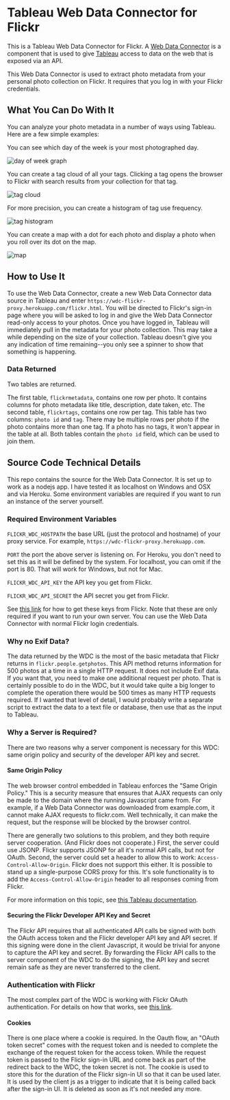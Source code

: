 # Tableau Web Data Connector for Flickr

This is a Tableau Web Data Connector for Flickr.
A [Web Data Connector](https://www.tableau.com/web-data-connector) is a component that is used to give [Tableau](https://www.tableau.com) access to data on the web that is exposed via an API.

This Web Data Connector is used to extract photo metadata from your personal photo collection on Flickr.
It requires that you log in with your Flickr credentials.

## What You Can Do With It

You can analyze your photo metadata in a number of ways using Tableau.
Here are a few simple examples:

You can see which day of the week is your most photographed day.

![day of week graph](images/day-of-week.png)

You can create a tag cloud of all your tags.
Clicking a tag opens the browser to Flickr with search results from your collection for that tag.

![tag cloud](images/tag-cloud.png)

For more precision, you can create a histogram of tag use frequency.

![tag histogram](images/tag-histogram.png)

You can create a map with a dot for each photo and display a photo when you roll over its dot on the map.

![map](images/map.png)

## How to Use It

To use the Web Data Connector, create a new Web Data Connector data source in Tableau and enter `https://wdc-flickr-proxy.herokuapp.com/flickr.html`.
You will be directed to Flickr's sign-in page where you will be asked to log in and give the Web Data Connector read-only access to your photos.
Once you have logged in, Tableau will immediately pull in the metadata for your photo collection.
This may take a while depending on the size of your collection.
Tableau doesn't give you any indication of time remaining--you only see a spinner to show that something is happening.

### Data Returned

Two tables are returned.

The first table, `flickrmetadata`, contains one row per photo.
It contains columns for photo metadata like title, description, date taken, etc.
The second table, `flickrtags`, contains one row per tag.
This table has two columns: `photo id` and `tag`.
There may be multiple rows per photo if the photo contains more than one tag.
If a photo has no tags, it won't appear in the table at all.
Both tables contain the `photo id` field, which can be used to join them.

## Source Code Technical Details

This repo contains the source for the Web Data Connector.
It is set up to work as a nodejs app.
I have tested it as localhost on Windows and OSX and via Heroku.
Some environment variables are required if you want to run an instance of the server yourself.

### Required Environment Variables

`FLICKR_WDC_HOSTPATH` the base URL (just the protocol and hostname) of your proxy service.
For example, `https://wdc-flickr-proxy.herokuapp.com`.

`PORT` the port the above server is listening on.
For Heroku, you don't need to set this as it will be defined by the system.
For localhost, you can omit if the port is 80.
That will work for Windows, but not for Mac.

`FLICKR_WDC_API_KEY` the API key you get from Flickr.

`FLICKR_WDC_API_SECRET` the API secret you get from Flickr.

See [this link](https://www.flickr.com/services/api/misc.api_keys.html) for how to get these keys from Flickr.
Note that these are only required if you want to run your own server.
You can use the Web Data Connector with normal Flickr login credentials.

### Why no Exif Data?

The data returned by the WDC is the most of the basic metadata that Flickr returns in `flickr.people.getphotos`.
This API method returns information for 500 photos at a time in a single HTTP request.
It does not include Exif data.
If you want that, you need to make one additional request per photo.
That is certainly possible to do in the WDC, but it would take quite a big longer to complete the operation there would be 500 times as many HTTP requests required.
If I wanted that level of detail, I would probably write a separate script to extract the data to a text file or database, then use that as the input to Tableau.

### Why a Server is Required?

There are two reasons why a server component is necessary for this WDC: same origin policy and security of the developer API key and secret.

#### Same Origin Policy

The web browser control embedded in Tableau enforces the "Same Origin Policy."
This is a security measure that ensures that AJAX requests can only be made to the domain where the running Javascript came from.
For example, if a Web Data Connector was downloaded from example.com, it cannot make AJAX requests to flickr.com.
Well technically, it can make the request, but the response will be blocked by the browser control.

There are generally two solutions to this problem, and they both require server cooperation.
(And Flickr does not cooperate.)
First, the server could use JSONP.
Flickr supports JSONP for all it's normal API calls, but not for OAuth.
Second, the server could set a header to allow this to work: `Access-Control-Allow-Origin`.
Flickr does not support this either.
It is possible to stand up a single-purpose CORS proxy for this.
It's sole functionality is to add the `Access-Control-Allow-Origin` header to all responses coming from Flickr.

For more information on this topic, see [this Tableau documentation](https://onlinehelp.tableau.com/current/api/wdc/en-us/WDC/wdc_cors.htm).

#### Securing the Flickr Developer API Key and Secret

The Flickr API requires that all authenticated API calls be signed with both the OAuth access token and the Flickr developer API key and API secret.
If this signing were done in the client Javascript, it would be trivial for anyone to capture the API key and secret.
By forwarding the Flickr API calls to the server component of the WDC to do the signing, the API key and secret remain safe as they are never transferred to the client.

### Authentication with Flickr

The most complex part of the WDC is working with Flickr OAuth authentication.
For details on how that works, see [this link](https://www.flickr.com/services/api/auth.oauth.html).

#### Cookies

There is one place where a cookie is required.
In the Oauth flow, an "OAuth token secret" comes with the request token and is needed to complete the exchange of the request token for the access token.
While the request token is passed to the Flickr sign-in URL and come back as part of the redirect back to the WDC, the token secret is not.
The cookie is used to store this for the duration of the Flickr sign-in UI so that it can be used later.
It is used by the client js as a trigger to indicate that it is being called back after the sign-in UI.
It is deleted as soon as it's not needed any more.
